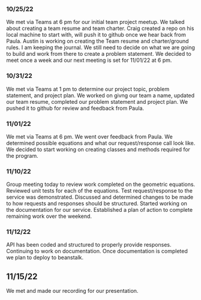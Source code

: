 ### 10/25/22
We met via Teams at 6 pm for our initial team project meetup. We talked about creating a team resume and team charter. Craig created a repo on his local machine to start with, will push it to github once we hear back from Paula. Austin is working on creating the Team resume and charter/ground rules. I am keeping the journal. We still need to decide on what we are going to build and work from there to create a problem statement. We decided to meet once a week and our next meeting is set for 11/01/22 at 6 pm.

### 10/31/22
We met via Teams at 1 pm to determine our project topic, problem statement, and project plan. We worked on givng our team a name, updated our team resume, completed our problem statement and project plan. We pushed it to github for review and feedback from Paula.

### 11/01/22
We met via Teams at 6 pm. We went over feedback from Paula. We determined possible equations and what our request/response call look like. We decided to start working on creating classes and methods required for the program.

### 11/10/22
Group meeting today to review work completed on the geometric equations. Reviewed unit tests for each of the equations. Test request/response to the service was demonstrated. Discussed and determined changes to be made to how requests and responses should be structured. Started working on the documentation for our service. Established a plan of action to complete remaining work over the weekend.

### 11/12/22
API has been coded and structured to properly provide responses. Continuing to work on documentation. Once documentation is completed we plan to deploy to beanstalk.

## 11/15/22
We met and made our recording for our presentation.
